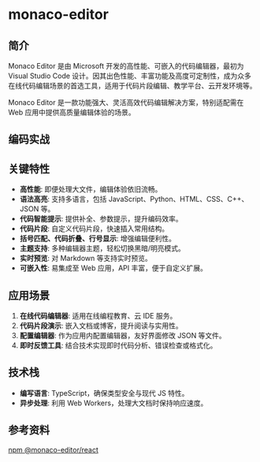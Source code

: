# monaco-editor

## 简介

Monaco Editor 是由 Microsoft 开发的高性能、可嵌入的代码编辑器，最初为 Visual Studio Code 设计。因其出色性能、丰富功能及高度可定制性，成为众多在线代码编辑场景的首选工具，适用于代码片段编辑、教学平台、云开发环境等。

Monaco Editor 是一款功能强大、灵活高效代码编辑解决方案，特别适配需在 Web 应用中提供高质量编辑体验的场景。

## 编码实战

<code src="./monaco-editor.tsx"></code>

## 关键特性

- **高性能**: 即便处理大文件，编辑体验依旧流畅。
- **语法高亮**: 支持多语言，包括 JavaScript、Python、HTML、CSS、C++、JSON 等。
- **代码智能提示**: 提供补全、参数提示，提升编码效率。
- **代码片段**: 自定义代码片段，快速插入常用结构。
- **括号匹配、代码折叠、行号显示**: 增强编辑便利性。
- **主题支持**: 多种编辑器主题，轻松切换黑暗/明亮模式。
- **实时预览**: 对 Markdown 等支持实时预览。
- **可嵌入性**: 易集成至 Web 应用，API 丰富，便于自定义扩展。

## 应用场景

1. **在线代码编辑器**: 适用在线编程教育、云 IDE 服务。
2. **代码片段演示**: 嵌入文档或博客，提升阅读与实用性。
3. **配置编辑器**: 作为应用内配置编辑器，友好界面修改 JSON 等文件。
4. **即时反馈工具**: 结合技术实现即时代码分析、错误检查或格式化。

## 技术栈

- **编写语言**: TypeScript，确保类型安全与现代 JS 特性。
- **异步处理**: 利用 Web Workers，处理大文档时保持响应速度。

## 参考资料

[npm @monaco-editor/react](https://www.npmjs.com/package/@monaco-editor/react)
